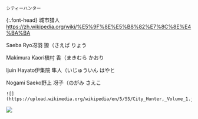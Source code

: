 ```note
シティーハンター
```

{:.font-head}
城市猎人
<br>[
https://zh.wikipedia.org/wiki/%E5%9F%8E%E5%B8%82%E7%8C%8E%E4%BA%BA
](
https://zh.wikipedia.org/wiki/%E5%9F%8E%E5%B8%82%E7%8C%8E%E4%BA%BA
)

Saeba Ryo冴羽 獠（さえば りょう

Makimura Kaori槇村 香（まきむら かおり

Ijuin Hayato伊集院 隼人（いじゅういん はやと

Nogami Saeko野上 冴子（のがみ さえこ
```tip
![](https://upload.wikimedia.org/wikipedia/en/5/55/City_Hunter,_Volume_1.jpg)
```
![](http://upload.wikimedia.org/wikipedia/en/5/55/City_Hunter,_Volume_1.jpg)
